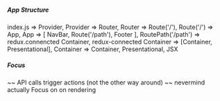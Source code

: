 ##### App Structure

index.js => Provider,
Provider => Router,
Router => Route('/'),
Route('/') => App,
App => [ NavBar, Route('/path'), Footer ],
RoutePath('/path') => redux.connencted Container,
redux-connected Container => [Container, Presentational],
Container => Container, Presentational, JSX


##### Focus
~~ API calls trigger actions (not the other way around) ~~ nevermind actually
Focus on on rendering 